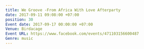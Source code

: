 ```yaml
---
title: We Groove -From Africa With Love Afterparty
date: 2017-09-11 09:08:00 +07:00
position: 30
Event date: 2017-09-17 00:00:00 +07:00
Venue: Birdacage
Event URL: https://www.facebook.com/events/471103156600487
Genre: music
---
```


